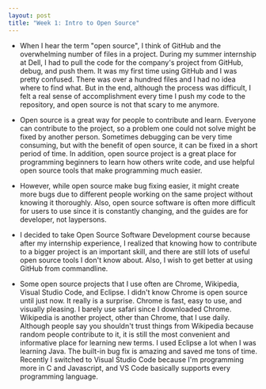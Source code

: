 ```yaml
---
layout: post
title: "Week 1: Intro to Open Source"
---
```



* When I hear the term "open source", I think of GitHub and the overwhelming number of files in a project. During my summer internship at Dell, I had to pull the code for the company's project from GitHub, debug, and push them. It was my first time using GitHub and I was pretty confused. There was over a hundred files and I had no idea where to find what. But in the end, although the process was difficult, I felt a real sense of accomplishment every time I push my code to the repository, and open source is not that scary to me anymore. 

* Open source is a great way for people to contribute and learn. Everyone can contribute to the project, so a problem one could not solve might be fixed by another person. Sometimes debugging can be very time consuming, but with the benefit of open source, it can be fixed in a short period of time. In addition, open source project is a great place for programming beginners to learn how others write code, and use helpful open source tools that make programming much easier. 

* However, while open source make bug fixing easier, it might create more bugs due to different people working on the same project without knowing it thoroughly. Also, open source software is often more difficult for users to use since it is constantly changing, and the guides are for developer, not laypersons. 

* I decided to take Open Source Software Development course because after my internship experience, I realized that knowing how to contribute to a bigger project is an important skill, and there are still lots of useful open source tools I don't know about. Also, I wish to get better at using GitHub from commandline. 

* Some open source projects that I use often are Chrome, Wikipedia, Visual Studio Code, and Eclipse. I didn't know Chrome is open source until just now. It really is a surprise. Chrome is fast, easy to use, and visually pleasing. I barely use safari since I downloaded Chrome. Wikipedia is another project, other than Chrome, that I use daily. Although people say you shouldn't trust things from Wikipedia because random people contribute to it, it is still the most convenient and informative place for learning new terms. I used Eclipse a lot when I was learning Java. The built-in bug fix is amazing and saved me tons of time. Recently I switched to Visual Studio Code because I'm programming more in C and Javascript, and VS Code basically supports every programming language. 


